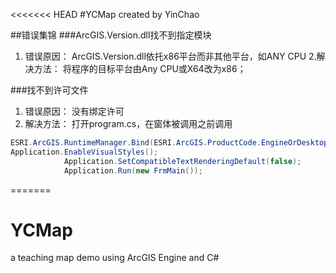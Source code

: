 <<<<<<< HEAD
#YCMap created by YinChao

##错误集锦
###ArcGIS.Version.dll找不到指定模块
1. 错误原因：
ArcGIS.Version.dll依托x86平台而非其他平台，如ANY CPU
2.解决方法：
将程序的目标平台由Any CPU或X64改为x86；

###找不到许可文件
1. 错误原因：
没有绑定许可
2. 解决方法：
打开program.cs，在窗体被调用之前调用
```c#
ESRI.ArcGIS.RuntimeManager.Bind(ESRI.ArcGIS.ProductCode.EngineOrDesktop);
Application.EnableVisualStyles();
            Application.SetCompatibleTextRenderingDefault(false);
            Application.Run(new FrmMain());
```
=======
# YCMap
a teaching map demo using ArcGIS Engine and C#



